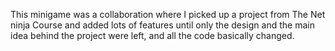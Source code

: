   This minigame was a collaboration where I picked up a project from The Net ninja Course and added lots of features until only the design and the main idea behind the project were left, and all the code basically changed.
